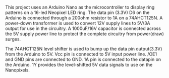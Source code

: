 This project uses an Arduino Nano as the microcontroller to display ring patterns on a 16-led Neopixel LED ring.
The data pin (3.3V) D6 on the Arduino is connected through a 200ohm resistor to 1A on a 74AHCT125N. 
A power-down transformer is used to convert 12V supply lines to 5V/3A output for use in the circuitry.
A 1000uF/16V capacitor is connected across the 5V supply power line to protect the complete circuitry from power(draw) surges.
 
The 74AHCT125N level shifter is used to bump up the data pin output(3.3V) from the Arduino to 5V. 
Vcc pin is connected to 5V input power line. /OE1 and GND pins are connected to GND.
1A pin is connected to the datapin on the Arduino. 1Y provides the level-shifted 5V data signals to use on the Nanopixels.

